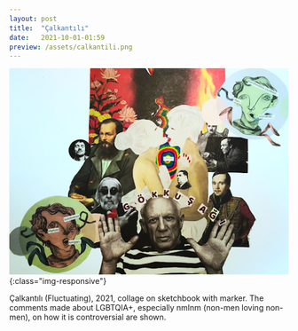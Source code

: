```yaml
---
layout: post
title:  "Çalkantılı"
date:   2021-10-01-01:59
preview: /assets/calkantili.png
---
```


![Çalkantılı](/assets/calkantili.png){:class="img-responsive"}

Çalkantılı (Fluctuating), 2021, collage on sketchbook with marker. 
The comments made about LGBTQIA+, especially nmlnm (non-men loving non-men), on how it is controversial are shown.

